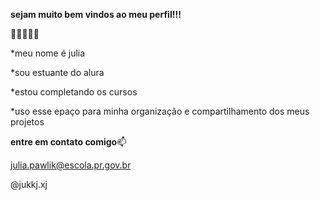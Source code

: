 **sejam muito bem vindos ao meu perfil!!!**

💖💕💖💕💖

*meu nome é julia 

*sou estuante do alura

*estou completando os cursos

*uso esse epaço para minha organização e compartilhamento dos meus projetos 

**entre em contato comigo**📫

julia.pawlik@escola.pr.gov.br

@jukkj.xj

